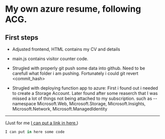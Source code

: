 # My own azure resume, following ACG.

## First steps

- Adjusted frontend, HTML contains my CV and details
- main.js contains visitor counter code.
- Strugled with properly git push some data into github. Need to be carefull what folder i am pushing. Fortunately i could 
git revert <commit_hash>

- Strugled with deploying function app to azure: First i found out i needed to create a Storage Account. Later found after some reaserch that I was missed a lot of things not being attached to my subscription.
such as
--namespace Microsoft.Web, Microsoft.Storage, Microsoft.Insights, Microsoft.Network, Microsoft.ManagedIdentity


______________________________________________
(Just for me [I can put a link in here.]())

```python
I can put in here some code
```

